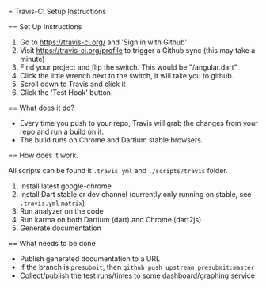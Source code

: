 = Travis-CI Setup Instructions

== Set Up Instructions

1. Go to https://travis-ci.org/ and 'Sign in with Github'
2. Visit https://travis-ci.org/profile to trigger a Github sync (this may take a minute)
3. Find your project and flip the switch. This would be "<yourname>/angular.dart"
4. Click the little wrench next to the switch, it will take you to github.
5. Scroll down to Travis and click it
6. Click the 'Test Hook' button.

== What does it do?

- Every time you push to your repo, Travis will grab the changes from your repo and run a
  build on it.
- The build runs on Chrome and Dartium stable browsers.


== How does it work.

All scripts can be found it `.travis.yml` and `./scripts/travis` folder.

1. Install latest google-chrome
2. Install Dart stable or dev channel (currently only running on stable, see `.travis.yml` `matrix`)
3. Run analyzer on the code
4. Run karma on both Dartium (dart) and Chrome (dart2js)
5. Generate documentation


== What needs to be done

- Publish generated documentation to a URL
- If the branch is `presubmit`, then `github push upstream presubmit:master`
- Collect/publish the test runs/times to some dashboard/graphing service
